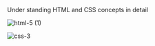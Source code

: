 Under standing HTML and CSS concepts in detail

![html-5 (1)](https://github.com/varunsethi1121/Understanding-HTML-CSS-Concepts/assets/149794469/4cf5c57d-584f-4482-9800-e6162dbb5971)



![css-3](https://github.com/varunsethi1121/Understanding-HTML-CSS-Concepts/assets/149794469/3c148386-026a-4b12-b5ba-970a2c1102c4)
